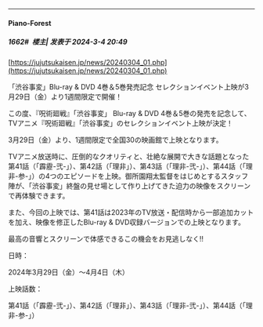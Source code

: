 ﻿
*****

####  Piano-Forest  
##### 1662#         楼主| 发表于 2024-3-4 20:49

[https://jujutsukaisen.jp/news/20240304_01.php](https://jujutsukaisen.jp/news/20240304_01.php)

「渋谷事変」Blu-ray &amp; DVD 4巻＆5巻発売記念 セレクションイベント上映が3月29日（金）より1週間限定で開催！

この度、『呪術廻戦』「渋谷事変」 Blu-ray &amp; DVD 4巻＆5巻の発売を記念して、TVアニメ『呪術廻戦』「渋谷事変」のセレクションイベント上映が決定！

3月29日（金）より、1週間限定で全国30の映画館で上映となります。

TVアニメ放送時に、圧倒的なクオリティと、壮絶な展開で大きな話題となった第41話（「霹靂-弐-」）、第42話（「理非」）、第43話（「理非-弐-」）、第44話（「理非-参-」）の4つのエピソードを上映。御所園翔太監督をはじめとするスタッフ陣が、「渋谷事変」終盤の見せ場として作り上げてきた迫力の映像をスクリーンで再体験できます。

また、今回の上映では、第41話は2023年のTV放送・配信時から一部追加カットを加え、映像を修正したBlu-ray &amp; DVD収録バージョンでの上映となります。

最高の音響とスクリーンで体感できるこの機会をお見逃しなく!!

日時：

2024年3月29日（金）～4月4日（木）

上映話数：

第41話（「霹靂-弐-」）、第42話（「理非」）、第43話（「理非-弐-」）、第44話（「理非-参-」）

